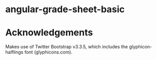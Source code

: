 # angular-grade-sheet-basic

# Acknowledgements
Makes use of Twitter Bootstrap v3.3.5, which includes the glyphicon-halflings font (glyphicons.com).

